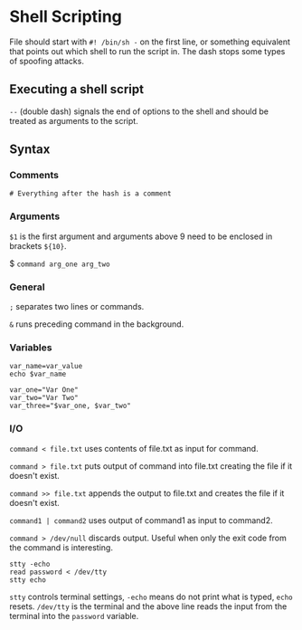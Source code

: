 # Shell Scripting

File should start with `#! /bin/sh -` on the first line, or something equivalent that points out which shell to run the script in. The dash stops some types of spoofing attacks.

## Executing a shell script

`--` (double dash) signals the end of options to the shell and should be treated as arguments to the script.

## Syntax

### Comments

`# Everything after the hash is a comment`

### Arguments

`$1` is the first argument and arguments above 9 need to be enclosed in brackets `${10}`.

$ `command arg_one arg_two`

### General

`;` separates two lines or commands.

`&` runs preceding command in the background.

### Variables

```
var_name=var_value
echo $var_name

var_one="Var One"
var_two="Var Two"
var_three="$var_one, $var_two"
```

### I/O

`command < file.txt` uses contents of file.txt as input for command.

`command > file.txt` puts output of command into file.txt creating the file if it doesn't exist.

`command >> file.txt` appends the output to file.txt and creates the file if it doesn't exist.

`command1 | command2` uses output of command1 as input to command2.

`command > /dev/null` discards output. Useful when only the exit code from the command is interesting.

```
stty -echo
read password < /dev/tty
stty echo
```

`stty` controls terminal settings, `-echo` means do not print what is typed, `echo` resets. `/dev/tty` is the terminal and the above line reads the input from the terminal into the `password` variable.
